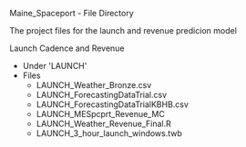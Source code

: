 Maine_Spaceport -  File Directory

The project files for the launch and revenue predicion model 

	
Launch Cadence and Revenue 
  - Under 'LAUNCH' 
  - Files 
 	 - LAUNCH_Weather_Bronze.csv
	 - LAUNCH_ForecastingDataTrial.csv
	 - LAUNCH_ForecastingDataTrialKBHB.csv
	 - LAUNCH_MESpcprt_Revenue_MC
	 - LAUNCH_Weather_Revenue_Final.R
	 - LAUNCH_3_hour_launch_windows.twb
